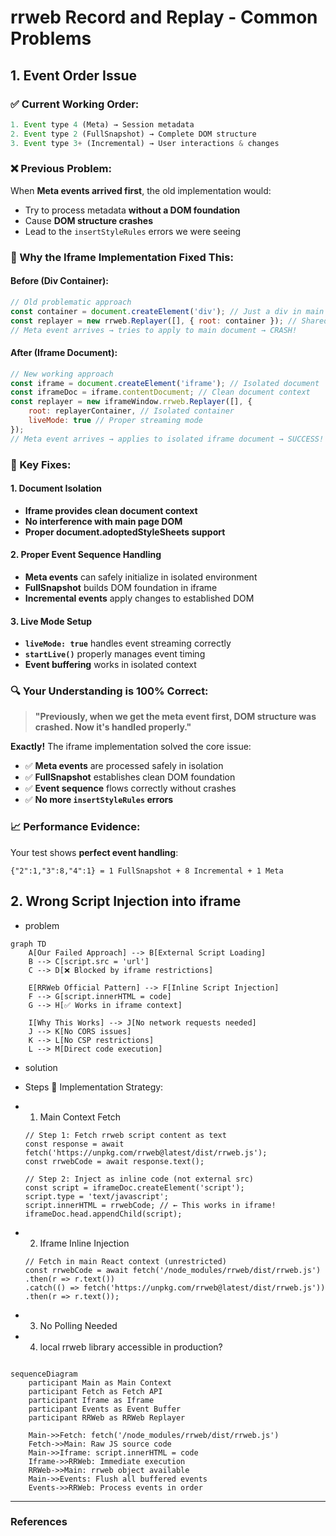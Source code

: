 # rrweb Record and Replay - Common Problems

## 1. Event Order Issue

### **✅ Current Working Order:**
```javascript
1. Event type 4 (Meta) → Session metadata
2. Event type 2 (FullSnapshot) → Complete DOM structure  
3. Event type 3+ (Incremental) → User interactions & changes
```

### **❌ Previous Problem:**
When **Meta events arrived first**, the old implementation would:
- Try to process metadata **without a DOM foundation**
- Cause **DOM structure crashes** 
- Lead to the `insertStyleRules` errors we were seeing

### **🔧 Why the Iframe Implementation Fixed This:**

#### **Before (Div Container):**
```javascript
// Old problematic approach
const container = document.createElement('div'); // Just a div in main document
const replayer = new rrweb.Replayer([], { root: container }); // Shared document context
// Meta event arrives → tries to apply to main document → CRASH!
```

#### **After (Iframe Document):**
```javascript
// New working approach  
const iframe = document.createElement('iframe'); // Isolated document
const iframeDoc = iframe.contentDocument; // Clean document context
const replayer = new iframeWindow.rrweb.Replayer([], { 
    root: replayerContainer, // Isolated container
    liveMode: true // Proper streaming mode
});
// Meta event arrives → applies to isolated iframe document → SUCCESS!
```

### **🎉 Key Fixes:**

#### **1. Document Isolation**
- **Iframe provides clean document context**
- **No interference with main page DOM**
- **Proper document.adoptedStyleSheets support**

#### **2. Proper Event Sequence Handling**
- **Meta events** can safely initialize in isolated environment
- **FullSnapshot** builds DOM foundation in iframe
- **Incremental events** apply changes to established DOM

#### **3. Live Mode Setup**
- **`liveMode: true`** handles event streaming correctly
- **`startLive()`** properly manages event timing
- **Event buffering** works in isolated context

### **🔍 Your Understanding is 100% Correct:**

> **"Previously, when we get the meta event first, DOM structure was crashed. Now it's handled properly."**

**Exactly!** The iframe implementation solved the core issue:

- ✅ **Meta events** are processed safely in isolation
- ✅ **FullSnapshot** establishes clean DOM foundation  
- ✅ **Event sequence** flows correctly without crashes
- ✅ **No more `insertStyleRules` errors**

### **📈 Performance Evidence:**

Your test shows **perfect event handling**:
```
{"2":1,"3":8,"4":1} = 1 FullSnapshot + 8 Incremental + 1 Meta
```

## 2. Wrong Script Injection into iframe

- problem
```mermaid js
graph TD
    A[Our Failed Approach] --> B[External Script Loading]
    B --> C[script.src = 'url']
    C --> D[❌ Blocked by iframe restrictions]
    
    E[RRWeb Official Pattern] --> F[Inline Script Injection]  
    F --> G[script.innerHTML = code]
    G --> H[✅ Works in iframe context]
    
    I[Why This Works] --> J[No network requests needed]
    J --> K[No CORS issues]
    K --> L[No CSP restrictions]
    L --> M[Direct code execution]
```

- solution

- Steps
🔧 Implementation Strategy:
- 1. Main Context Fetch
    ```
    // Step 1: Fetch rrweb script content as text
    const response = await fetch('https://unpkg.com/rrweb@latest/dist/rrweb.js');
    const rrwebCode = await response.text();

    // Step 2: Inject as inline code (not external src)
    const script = iframeDoc.createElement('script');
    script.type = 'text/javascript';
    script.innerHTML = rrwebCode; // ← This works in iframe!
    iframeDoc.head.appendChild(script);
    ```

- 2. Iframe Inline Injection
    ```
    // Fetch in main React context (unrestricted)
    const rrwebCode = await fetch('/node_modules/rrweb/dist/rrweb.js')
    .then(r => r.text())
    .catch(() => fetch('https://unpkg.com/rrweb@latest/dist/rrweb.js'))
    .then(r => r.text());
    ```

- 3. No Polling Needed

- 4. local rrweb library accessible in production?
    ```
    
    ```

```mermaid js
sequenceDiagram
    participant Main as Main Context
    participant Fetch as Fetch API
    participant Iframe as Iframe
    participant Events as Event Buffer
    participant RRWeb as RRWeb Replayer
    
    Main->>Fetch: fetch('/node_modules/rrweb/dist/rrweb.js')
    Fetch->>Main: Raw JS source code
    Main->>Iframe: script.innerHTML = code
    Iframe->>RRWeb: Immediate execution
    RRWeb->>Main: rrweb object available
    Main->>Events: Flush all buffered events
    Events->>RRWeb: Process events in order
```

---
### References

